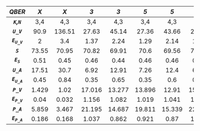 | ***QBER***                | ***X*** | ***X*** | ***3*** | ***3*** | ***5*** | ***5*** | ***7*** | ***7*** |
|:-------------------------:|:-------:|:-------:|:-------:|:-------:|:-------:|:-------:|:-------:|:-------:|
| ***`K`,`N`***             | 3,4     | 4,3     | 3,4     | 4,3     | 3,4     | 4,3     | 3,4     | 4,3     |
| ***`U_V`***               | 90.9    | 136.51  | 27.63   | 45.14   | 27.36   | 43.66   | 24.42   | 48.95   |
| ***`E`<sub>`U_V`</sub>*** | 2       | 3.4     | 1.37    | 2.24    | 1.29    | 2.14    | 1.15    | 2.3     |
| ***`S`***                 | 73.55   | 70.95   | 70.82   | 69.91   | 70.6    | 69.56   | 71.07   | 69.52   |
| ***`E`<sub>`S`</sub>***   | 0.51    | 0.45    | 0.46    | 0.44    | 0.46    | 0.46    | 0.48    | 0.42    |
| ***`U_A`***               | 17.51   | 30.7    | 6.92    | 12.91   | 7.26    | 12.4    | 6.38    | 13.73   |
| ***`E`<sub>`U_A`</sub>*** | 0.45    | 0.84    | 0.35    | 0.65    | 0.35    | 0.6     | 0.31    | 0.64    |
| ***`P_V`***               | 1.429   | 1.02    | 17.016  | 13.277  | 13.896  | 12.91   | 15.474  | 11.101  |
| ***`E`<sub>`P_V`</sub>*** | 0.04    | 0.032   | 1.156   | 1.082   | 1.019   | 1.041   | 1.005   | 0.848   |
| ***`P_A`***               | 5.859   | 3.467   | 21.195  | 14.687  | 19.811  | 15.339  | 22.539  | 16.066  |
| ***`E`<sub>`P_A`</sub>*** | 0.186   | 0.168   | 1.037   | 0.862   | 0.921   | 0.87    | 1.005   | 0.929   |
